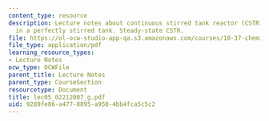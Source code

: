 ```yaml
---
content_type: resource
description: Lecture notes about continuous stirred tank reactor (CSTR). Reactions
  in a perfectly stirred tank. Steady-state CSTR.
file: https://ol-ocw-studio-app-qa.s3.amazonaws.com/courses/10-37-chemical-and-biological-reaction-engineering-spring-2007/9289fe86a4778895a9584bb4fca5c5c2_lec05_02212007_g.pdf
file_type: application/pdf
learning_resource_types:
- Lecture Notes
ocw_type: OCWFile
parent_title: Lecture Notes
parent_type: CourseSection
resourcetype: Document
title: lec05_02212007_g.pdf
uid: 9289fe86-a477-8895-a958-4bb4fca5c5c2
---
```

